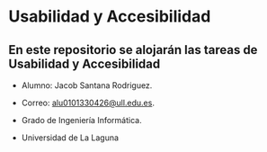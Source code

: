 # Usabilidad y Accesibilidad 

## En este repositorio se alojarán las tareas de Usabilidad y Accesibilidad 

- Alumno: Jacob Santana Rodriguez.

- Correo: alu0101330426@ull.edu.es. 

- Grado de Ingeniería Informática.

- Universidad de La Laguna 
